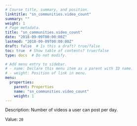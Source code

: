 ```yaml
---
# Course title, summary, and position.
linktitle: "sn_communities.video_count"
summary: ""
weight: 1
# Page metadata.
title: "sn_communities.video_count"
date: "2018-09-09T00:00:00Z"
lastmod: "2018-09-09T00:00:00Z"
draft: false  # Is this a draft? true/false
toc: true  # Show table of contents? true/false
type: docs  # Do not modify.

# Add menu entry to sidebar.
# - name: Declare this menu item as a parent with ID name.
# - weight: Position of link in menu.
menu:
  properties:
    parent: Properties
    name: "sn_communities.video_count"
    weight: 1
---
```


Description: Number of videos a user can post per day.


Value: `20`